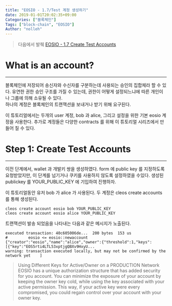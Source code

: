 ```yaml
---
title: "EOSIO - 1.7/Test 계정 생성하기"
date: 2019-01-01T20:02:35+09:00
Categories: ["블록체인"]
Tags: ["block-chain", "EOSIO"]
Author: "nolleh"
---
```


> 다음에서 발췌 [EOSIO - 1.7 Create Test Accounts](https://developers.eos.io/eosio-home/docs/accounts-1)

# What is an account?
---
블록체인에 저장되어 송신자와 수신자를 구분하는데 사용되는 승인의 집합체라 할 수 있다.  유연한 권한 승인 구조를 가질 수 있는데, 권한이 어떻게 설정되느냐에 따른 개인이나 그룹에 의해 소유될 수 있다.  
하나의 계정은 블록체인의 트랜잭션을 보내거나 받기 위해 요구된다.  

이 튜토리얼에서는 두개의 user 계정, bob 과 alice, 그리고 설정을 위한 기본 eosio 계정을 사용한다.  추가로 계정들은 다양한 contracts 를 위해 이 튜토리얼 시리즈에서 만들어 질 수 있다. 

# Step 1: Create Test Accounts
---
이전 단계에서, wallet 과 개발키 쌍을 생성하였다. form 에 public key 를 지정하도록 요청받았지만, 이 단계를 넘기거나 쿠키를 사용하지 않도록 설정하였을 수있다. 생성된 publickey 를 YOUR_PUBLIC_KEY 에 기입하여 진행하자.

이 튜토리얼동안 유저 bob 가 alice 가 사용된다. 두 계정은 cleos create accounts 를 통해 생성된다. 

```shell
cleos create account eosio bob YOUR_PUBLIC_KEY 
cleos create account eosio alice YOUR_PUBLIC_KEY
```

트랜잭션이 발송 되었음을 나타내는 다음과 같은 메시지가 노출된다. 
```shell
executed transaction: 40c605006de...  200 bytes  153 us
#         eosio <= eosio::newaccount            {"creator":"eosio","name":"alice","owner":{"threshold":1,"keys":[{"key":"EOS5rti4LTL53xptjgQBXv9HxyU...
warning: transaction executed locally, but may not be confirmed by the network yet    ]
```

> Using Different Keys for Active/Owner on a PRODUCTION Network
EOSIO has a unique authorization structure that has added security for you account. You can minimize the exposure of your account by keeping the owner key cold, while using the key associated with your active permission. This way, if your active key were every compromised, you could regain control over your account with your owner key.

